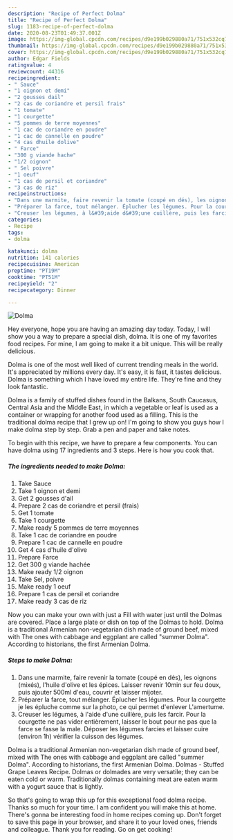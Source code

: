 ```yaml
---
description: "Recipe of Perfect Dolma"
title: "Recipe of Perfect Dolma"
slug: 1183-recipe-of-perfect-dolma
date: 2020-08-23T01:49:37.001Z
image: https://img-global.cpcdn.com/recipes/d9e199b029880a71/751x532cq70/dolma-photo-principale-de-la-recette.jpg
thumbnail: https://img-global.cpcdn.com/recipes/d9e199b029880a71/751x532cq70/dolma-photo-principale-de-la-recette.jpg
cover: https://img-global.cpcdn.com/recipes/d9e199b029880a71/751x532cq70/dolma-photo-principale-de-la-recette.jpg
author: Edgar Fields
ratingvalue: 4
reviewcount: 44316
recipeingredient:
- " Sauce"
- "1 oignon et demi"
- "2 gousses dail"
- "2 cas de coriandre et persil frais"
- "1 tomate"
- "1 courgette"
- "5 pommes de terre moyennes"
- "1 cac de coriandre en poudre"
- "1 cac de cannelle en poudre"
- "4 cas dhuile dolive"
- " Farce"
- "300 g viande hache"
- "1/2 oignon"
- " Sel poivre"
- "1 oeuf"
- "1 cas de persil et coriandre"
- "3 cas de riz"
recipeinstructions:
- "Dans une marmite, faire revenir la tomate (coupé en dés), les oignons (mixés), l&#39;huile d&#39;olive et les épices. Laisser revenir 10min sur feu doux, puis ajouter 500ml d&#39;eau, couvrir et laisser mijoter."
- "Préparer la farce, tout mélanger. Éplucher les légumes. Pour la courgette je les épluche comme sur la photo, ce qui permet d&#39;enlever L&#39;amertume."
- "Creuser les légumes, à l&#39;aide d&#39;une cuillère, puis les farcir. Pour la courgette ne pas vider entièrement, laisser le bout pour ne pas que la farce se fasse la male. Déposer les légumes farcies et laisser cuire (environ 1h) vérifier la cuisson des légumes."
categories:
- Recipe
tags:
- dolma

katakunci: dolma 
nutrition: 141 calories
recipecuisine: American
preptime: "PT19M"
cooktime: "PT51M"
recipeyield: "2"
recipecategory: Dinner

---
```



![Dolma](https://img-global.cpcdn.com/recipes/d9e199b029880a71/751x532cq70/dolma-photo-principale-de-la-recette.jpg)

Hey everyone, hope you are having an amazing day today. Today, I will show you a way to prepare a special dish, dolma. It is one of my favorites food recipes. For mine, I am going to make it a bit unique. This will be really delicious.

Dolma is one of the most well liked of current trending meals in the world. It's appreciated by millions every day. It's easy, it is fast, it tastes delicious. Dolma is something which I have loved my entire life. They're fine and they look fantastic.

Dolma is a family of stuffed dishes found in the Balkans, South Caucasus, Central Asia and the Middle East, in which a vegetable or leaf is used as a container or wrapping for another food used as a filling. This is the traditional dolma recipe that I grew up on! I&#39;m going to show you guys how I make dolma step by step. Grab a pen and paper and take notes.


To begin with this recipe, we have to prepare a few components. You can have dolma using 17 ingredients and 3 steps. Here is how you cook that.

<!--inarticleads1-->

##### The ingredients needed to make Dolma:

1. Take  Sauce
1. Take 1 oignon et demi
1. Get 2 gousses d&#39;ail
1. Prepare 2 cas de coriandre et persil (frais)
1. Get 1 tomate
1. Take 1 courgette
1. Make ready 5 pommes de terre moyennes
1. Take 1 cac de coriandre en poudre
1. Prepare 1 cac de cannelle en poudre
1. Get 4 cas d&#39;huile d&#39;olive
1. Prepare  Farce
1. Get 300 g viande hachée
1. Make ready 1/2 oignon
1. Take  Sel, poivre
1. Make ready 1 oeuf
1. Prepare 1 cas de persil et coriandre
1. Make ready 3 cas de riz


Now you can make your own with just a Fill with water just until the Dolmas are covered. Place a large plate or dish on top of the Dolmas to hold. Dolma is a traditional Armenian non-vegetarian dish made of ground beef, mixed with The ones with cabbage and eggplant are called &#34;summer Dolma&#34;. According to historians, the first Armenian Dolma. 

<!--inarticleads2-->

##### Steps to make Dolma:

1. Dans une marmite, faire revenir la tomate (coupé en dés), les oignons (mixés), l&#39;huile d&#39;olive et les épices. Laisser revenir 10min sur feu doux, puis ajouter 500ml d&#39;eau, couvrir et laisser mijoter.
1. Préparer la farce, tout mélanger. Éplucher les légumes. Pour la courgette je les épluche comme sur la photo, ce qui permet d&#39;enlever L&#39;amertume.
1. Creuser les légumes, à l&#39;aide d&#39;une cuillère, puis les farcir. Pour la courgette ne pas vider entièrement, laisser le bout pour ne pas que la farce se fasse la male. Déposer les légumes farcies et laisser cuire (environ 1h) vérifier la cuisson des légumes.


Dolma is a traditional Armenian non-vegetarian dish made of ground beef, mixed with The ones with cabbage and eggplant are called &#34;summer Dolma&#34;. According to historians, the first Armenian Dolma. Dolmas - Stuffed Grape Leaves Recipe. Dolmas or dolmades are very versatile; they can be eaten cold or warm. Traditionally dolmas containing meat are eaten warm with a yogurt sauce that is lightly. 

So that's going to wrap this up for this exceptional food dolma recipe. Thanks so much for your time. I am confident you will make this at home. There's gonna be interesting food in home recipes coming up. Don't forget to save this page in your browser, and share it to your loved ones, friends and colleague. Thank you for reading. Go on get cooking!
